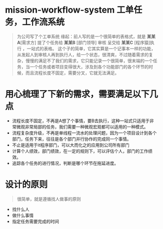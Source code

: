 # mission-workflow-system 工单任务，工作流系统
> 为公司写了个工单系统
> 缘起：前人写的是一个很简单的表格式，就是 **某某A**[需求方] 提了个任务给 **某某B** [部门领导] 审核 呈交给 **某某C** [程序猿]执行 ，一站式的表格。
> 这个子的简单，它其实算是一个记事本一样的功能，从发起人到审核人再到执行人，给一个状态，很清爽，不过随着需求的复杂，慢慢的满足不了我们的需求，它只能记录一个很简单，很末端的一个任务，当一个任务或者项目变得很大，涉及到各个功能部门的各个环节的时候，而且流程长度不固定，需要分叉，它就无法满足。

# 用心梳理了下新的需求，需要满足以下几点
- 流程长度不固定，不再是A想了个事情，要B去执行，这种一站式只适用于非常微观非常局部的任务，我们需要一种微观宏观都可以适用的一种模式。
- 流程复杂度升级，不再是单线程一流水的处理问题，因为一个项目设计到各个部门，任务下来，往往是各个部门并行协作的完成同一个事情。
- 不止是适用于it程序部门，可以大而化之的应用到公司所有部门
- 计算个人绩效，部门绩效，在一定的规则下，可以评估个人，部门的工作绩效。
- 追踪各个任务的进行情况，判断是哪个环节在拖延进度。

# 设计的原则
> 很简单，就是遵循找人做事的原则
- 找什么人
- 做什么事情
- 指定任务需要完成的时间
